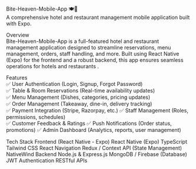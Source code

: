 Bite-Heaven-Mobile-App 🍽️📱                              
A comprehensive hotel and restaurant management mobile application built with Expo.                                                                                                                                                                                                                                                                                                                                                                    
                                                                                                                                                                                                                             
Overview                                                                                                                                         
Bite-Heaven-Mobile-App is a full-featured hotel and restaurant management application designed to streamline reservations, menu management, orders, staff handling, and more. Built using React Native (Expo) for the frontend and a robust backend, this app ensures seamless operations for hotels and restaurants      .                 
                                                                                                                                                                                                                                                                 
Features                                                                                                    
✅ User Authentication (Login, Signup, Forgot Password)                                        
✅ Table & Room Reservations (Real-time availability updates)          
✅ Menu Management (Dishes, categories, pricing updates)        
✅ Order Management (Takeaway, dine-in, delivery tracking)                                                                            
✅ Payment Integration (Stripe, Razorpay, etc.)
✅ Staff Management (Roles, permissions, schedules)           
✅ Customer Feedback & Ratings
✅ Push Notifications (Order status, promotions)
✅ Admin Dashboard (Analytics, reports, user management)

Tech Stack
Frontend (React Native - Expo)
React Native (Expo)
TypeScript
Tailwind CSS
React Navigation
Redux / Context API (State Management)
NativeWind
Backend
Node.js & Express.js
MongoDB / Firebase (Database)
JWT Authentication
RESTful APIs
